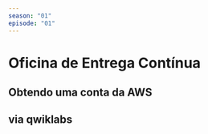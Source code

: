 ```yaml
---
season: "01"
episode: "01"
---
```

# Oficina de Entrega Contínua

## Obtendo uma conta da AWS

## via qwiklabs